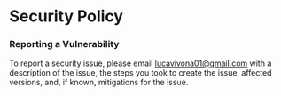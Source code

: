 
# Security Policy
### Reporting a Vulnerability

To report a security issue, please email lucavivona01@gmail.com with a description of the issue, the steps you took to create the issue, affected versions, and, if known, mitigations for the issue.
